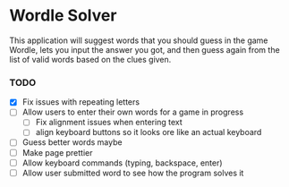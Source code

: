 # Wordle Solver

This application will suggest words that you should guess in the game Wordle, lets you input the answer you got, and then guess again from the list of valid words based on the clues given.

### TODO

- [x] Fix issues with repeating letters
- [ ] Allow users to enter their own words for a game in progress
  - [ ] Fix alignment issues when entering text
  - [ ] align keyboard buttons so it looks ore like an actual keyboard
- [ ] Guess better words maybe
- [ ] Make page prettier
- [ ] Allow keyboard commands (typing, backspace, enter)
- [ ] Allow user submitted word to see how the program solves it